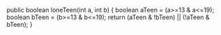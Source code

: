 public boolean loneTeen(int a, int b) {
 boolean aTeen = (a>=13 & a<=19);
 boolean bTeen = (b>=13 & b<=19);
 return (aTeen & !bTeen) || (!aTeen & bTeen);
}